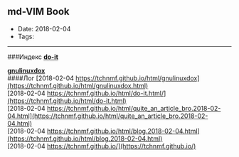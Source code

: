 ## md-VIM Book

* Date: 2018-02-04
* Tags: 


---
###Индекс
**[do-it](https://tchnmf.github.io/html/do-it.html/)**

**[gnulinuxdox](https://tchnmf.github.io/html/gnulinuxdox.html)**
<br>
####Лог
[2018-02-04 	 https://tchnmf.github.io/html/gnulinuxdox](https://tchnmf.github.io/html/gnulinuxdox.html) 	 
[2018-02-04 	 https://tchnmf.github.io/html/do-it.html/](https://tchnmf.github.io/html/do-it.html) 	 
[2018-02-04 	 https://tchnmf.github.io/html/quite_an_article_bro.2018-02-04.html](https://tchnmf.github.io/html/quite_an_article_bro.2018-02-04.html) 	 
[2018-02-04 	 https://tchnmf.github.io/html/blog.2018-02-04.html](https://tchnmf.github.io/html/blog.2018-02-04.html) 	 
[2018-02-04 	 https://tchnmf.github.io/](https://tchnmf.github.io/) 	 
